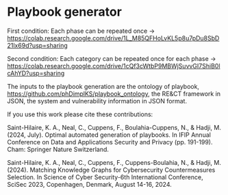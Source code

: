# Playbook generator

First condition: Each phase can be repeated once -> https://colab.research.google.com/drive/1L_M85QFHoLvKL5p8u7pDu8SbD21lx69d?usp=sharing

Second condition: Each category can be repeated once for each phase -> https://colab.research.google.com/drive/1cQf3cWtbP9MBWjSuvvGI7ShiB0lcAhYD?usp=sharing

The inputs to the playbook generation are the ontology of playbook, https://github.com/phDimplKS/playbook_ontology, the RE&CT framework in JSON, the system and vulnerability information in JSON format.

If you use this work please cite these contributions:

Saint-Hilaire, K. A., Neal, C., Cuppens, F., Boulahia-Cuppens, N., & Hadji, M. (2024, July). Optimal automated generation of playbooks. In IFIP Annual Conference on Data and Applications Security and Privacy (pp. 191-199). Cham: Springer Nature Switzerland.

Saint-Hilaire, K. A., Neal, C., Cuppens, F., Cuppens-Boulahia, N., & Hadji, M. (2024). Matching Knowledge Graphs for Cybersecurity Countermeasures Selection. In Science of Cyber Security-6th International Conference, SciSec 2023, Copenhagen, Denmark, August 14-16, 2024.
